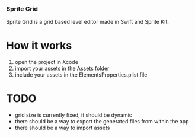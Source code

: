 ### Sprite Grid

Sprite Grid is a grid based level editor made in Swift and Sprite Kit.

# How it works

1) open the project in Xcode
2) import your assets in the Assets folder
3) include your assets in the ElementsProperties.plist file

# TODO

- grid size is currently fixed, it should be dynamic
- there should be a way to export the generated files from within the app
- there should be a way to import assets
